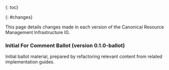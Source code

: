 {: toc}

{: #changes}

This page details changes made in each version of the Canonical Resource Management Infrastructure IG.

### Initial For Comment Ballot (version 0.1.0-ballot)

Initial ballot material, prepared by refactoring relevant content from related implementation guides.
